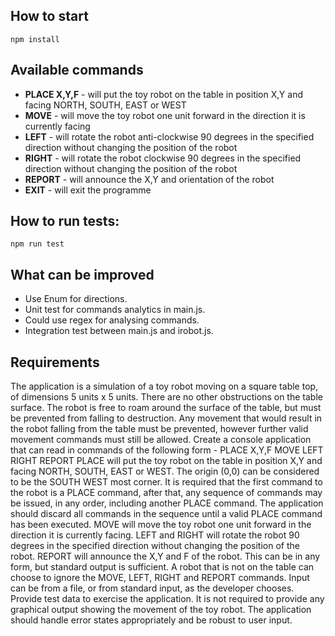 ## How to start
```
npm install
```

## Available commands
- **PLACE X,Y,F** - will put the toy robot on the table in position X,Y and facing NORTH, SOUTH, EAST or WEST
- **MOVE** - will move the toy robot one unit forward in the direction it is currently facing
- **LEFT** - will rotate the robot anti-clockwise 90 degrees in the specified direction without changing the position of the robot
- **RIGHT** - will rotate the robot clockwise 90 degrees in the specified direction without changing the position of the robot
- **REPORT** - will announce the X,Y and orientation of the robot
- **EXIT** - will exit the programme


## How to run tests:
```
npm run test
```

## What can be improved
- Use Enum for directions.
- Unit test for commands analytics in main.js.
- Could use regex for analysing commands.
- Integration test between main.js and irobot.js.

## Requirements
The application is a simulation of a toy robot moving on a square table top, of dimensions 5 units x 5 units. There are no other obstructions on the table surface. The robot is free to roam around the surface of the table, but must be prevented from falling to destruction. Any movement that would result in the robot falling from the table must be prevented, however further valid movement commands must still be allowed.
Create a ​console application​ that can read in commands of the following form - PLACE X,Y,F
MOVE LEFT
RIGHT
REPORT
PLACE will put the toy robot on the table in position X,Y and facing NORTH, SOUTH, EAST or WEST. The origin (0,0) can be considered to be the SOUTH WEST most corner. It is required that the first command to the robot is a PLACE command, after that, any sequence of commands may be issued, in any order, including another PLACE command. The application should discard all commands in the sequence until a valid PLACE command has been executed.
MOVE will move the toy robot one unit forward in the direction it is currently facing.
LEFT and RIGHT will rotate the robot 90 degrees in the specified direction without changing the position of the robot. REPORT will announce the X,Y and F of the robot. This can be in any form, but standard output is sufficient.
A robot that is not on the table can choose to ignore the MOVE, LEFT, RIGHT and REPORT commands.
Input can be from a file, or from standard input, as the developer chooses.
Provide test data to exercise the application.
It is not required to provide any graphical output showing the movement of the toy robot.
The application should handle error states appropriately and be robust to user input.



